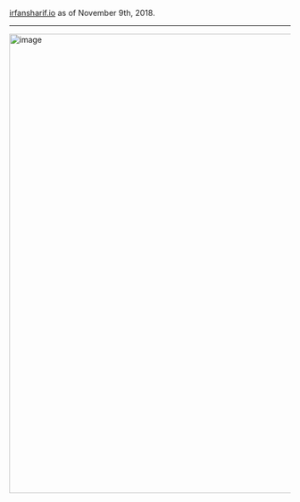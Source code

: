 <a href="http://irfansharif.io">irfansharif.io</a> as of November 9th, 2018.

---

<img width="823" alt="image" src="https://user-images.githubusercontent.com/10536690/48297965-6c089180-e469-11e8-8329-653bb429fc51.png">

